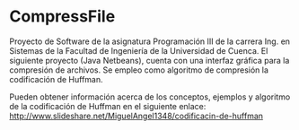 # CompressFile
Proyecto de Software de la asignatura Programación III de la carrera Ing. en Sistemas de la Facultad de Ingeniería de la Universidad de Cuenca. El siguiente proyecto (Java Netbeans), cuenta con una interfaz gráfica para la compresión de archivos. Se empleo como algoritmo de compresión la codificación de Huffman.


Pueden obtener información acerca de los conceptos, ejemplos y algoritmo de la codificación de Huffman en el siguiente enlace: http://www.slideshare.net/MiguelAngel1348/codificacin-de-huffman
